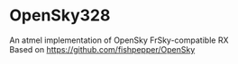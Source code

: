 # OpenSky328
An atmel implementation of OpenSky FrSky-compatible RX  
Based on https://github.com/fishpepper/OpenSky
